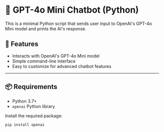 # 💬 GPT-4o Mini Chatbot (Python)

This is a minimal Python script that sends user input to OpenAI's GPT-4o Mini model and prints the AI's response.

## 🚀 Features

- Interacts with OpenAI's GPT-4o Mini model
- Simple command-line interface
- Easy to customize for advanced chatbot features

---

## 📦 Requirements

- Python 3.7+
- `openai` Python library

Install the required package:

```bash
pip install openai

